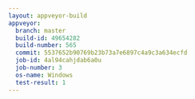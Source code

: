 ```yaml
---
layout: appveyor-build
appveyor:
  branch: master
  build-id: 49654282
  build-number: 565
  commit: 5537652b90769b23b73a7e6897c4a9c3a634ecfd
  job-id: 4al94cahjdab6a0u
  job-number: 3
  os-name: Windows
  test-result: 1
---
```

